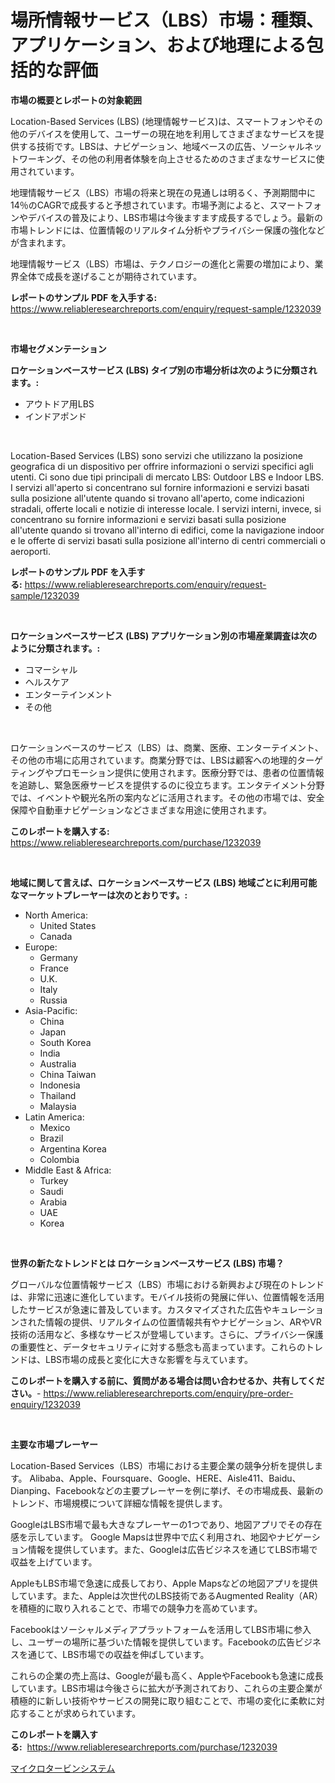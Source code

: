<p><h1>場所情報サービス（LBS）市場：種類、アプリケーション、および地理による包括的な評価</h1></p><p><strong>市場の概要とレポートの対象範囲</strong></p>
<p><p>Location-Based Services (LBS) (地理情報サービス)は、スマートフォンやその他のデバイスを使用して、ユーザーの現在地を利用してさまざまなサービスを提供する技術です。LBSは、ナビゲーション、地域ベースの広告、ソーシャルネットワーキング、その他の利用者体験を向上させるためのさまざまなサービスに使用されています。</p><p>地理情報サービス（LBS）市場の将来と現在の見通しは明るく、予測期間中に14％のCAGRで成長すると予想されています。市場予測によると、スマートフォンやデバイスの普及により、LBS市場は今後ますます成長するでしょう。最新の市場トレンドには、位置情報のリアルタイム分析やプライバシー保護の強化などが含まれます。</p><p>地理情報サービス（LBS）市場は、テクノロジーの進化と需要の増加により、業界全体で成長を遂げることが期待されています。</p></p>
<p><strong>レポートのサンプル PDF を入手する:</strong> <a href="https://www.reliableresearchreports.com/enquiry/request-sample/1232039">https://www.reliableresearchreports.com/enquiry/request-sample/1232039</a></p>
<p>&nbsp;</p>
<p><strong>市場セグメンテーション</strong></p>
<p><strong>ロケーションベースサービス (LBS) タイプ別の市場分析は次のように分類されます。:</strong></p>
<p><ul><li>アウトドア用LBS</li><li>インドアポンド</li></ul></p>
<p>&nbsp;</p>
<p><p>Location-Based Services (LBS) sono servizi che utilizzano la posizione geografica di un dispositivo per offrire informazioni o servizi specifici agli utenti. Ci sono due tipi principali di mercato LBS: Outdoor LBS e Indoor LBS. I servizi all'aperto si concentrano sul fornire informazioni e servizi basati sulla posizione all'utente quando si trovano all'aperto, come indicazioni stradali, offerte locali e notizie di interesse locale. I servizi interni, invece, si concentrano su fornire informazioni e servizi basati sulla posizione all'utente quando si trovano all'interno di edifici, come la navigazione indoor e le offerte di servizi basati sulla posizione all'interno di centri commerciali o aeroporti.</p></p>
<p><strong>レポートのサンプル PDF を入手する:</strong>&nbsp;<a href="https://www.reliableresearchreports.com/enquiry/request-sample/1232039">https://www.reliableresearchreports.com/enquiry/request-sample/1232039</a></p>
<p>&nbsp;</p>
<p><strong> ロケーションベースサービス (LBS) アプリケーション別の市場産業調査は次のように分類されます。:</strong></p>
<p><ul><li>コマーシャル</li><li>ヘルスケア</li><li>エンターテインメント</li><li>その他</li></ul></p>
<p>&nbsp;</p>
<p><p>ロケーションベースのサービス（LBS）は、商業、医療、エンターテイメント、その他の市場に応用されています。商業分野では、LBSは顧客への地理的ターゲティングやプロモーション提供に使用されます。医療分野では、患者の位置情報を追跡し、緊急医療サービスを提供するのに役立ちます。エンタテイメント分野では、イベントや観光名所の案内などに活用されます。その他の市場では、安全保障や自動車ナビゲーションなどさまざまな用途に使用されます。</p></p>
<p><strong>このレポートを購入する:</strong>&nbsp; <a href="https://www.reliableresearchreports.com/purchase/1232039">https://www.reliableresearchreports.com/purchase/1232039</a></p>
<p>&nbsp;</p>
<p><strong>地域に関して言えば、ロケーションベースサービス (LBS) 地域ごとに利用可能なマーケットプレーヤーは次のとおりです。:</strong></p>
<p><ul>
    <li>
        North America:
        <ul>
            <li>United States</li>
            <li>Canada</li>
        </ul>
    </li>
    <li>
        Europe:
        <ul>
            <li>Germany</li>
            <li>France</li>
            <li>U.K.</li>
            <li>Italy</li>
            <li>Russia</li>
        </ul>
    </li>
    <li>
        Asia-Pacific:
        <ul>
            <li>China</li>
            <li>Japan</li>
            <li>South Korea</li>
            <li>India</li>
            <li>Australia</li>
            <li>China Taiwan</li>
            <li>Indonesia</li>
            <li>Thailand</li>
            <li>Malaysia</li>
        </ul>
    </li>
    <li>
        Latin America:
        <ul>
            <li>Mexico</li>
            <li>Brazil</li>
            <li>Argentina Korea</li>
            <li>Colombia</li>
        </ul>
    </li>
    <li>
        Middle East & Africa:
        <ul>
            <li>Turkey</li>
            <li>Saudi</li>
            <li>Arabia</li>
            <li>UAE</li>
            <li>Korea</li>
        </ul>
    </li>
    </ul></p>
<p>&nbsp;</p>
<p><strong>世界の新たなトレンドとは ロケーションベースサービス (LBS) 市場？</strong></p>
<p><p>グローバルな位置情報サービス（LBS）市場における新興および現在のトレンドは、非常に迅速に進化しています。モバイル技術の発展に伴い、位置情報を活用したサービスが急速に普及しています。カスタマイズされた広告やキュレーションされた情報の提供、リアルタイムの位置情報共有やナビゲーション、ARやVR技術の活用など、多様なサービスが登場しています。さらに、プライバシー保護の重要性と、データセキュリティに対する懸念も高まっています。これらのトレンドは、LBS市場の成長と変化に大きな影響を与えています。</p></p>
<p><strong>このレポートを購入する前に、質問がある場合は問い合わせるか、共有してください。</strong>- <a href="https://www.reliableresearchreports.com/enquiry/pre-order-enquiry/1232039">https://www.reliableresearchreports.com/enquiry/pre-order-enquiry/1232039</a></p>
<p>&nbsp;</p>
<p><strong>主要な市場プレーヤー</strong></p>
<p><p>Location-Based Services（LBS）市場における主要企業の競争分析を提供します。 Alibaba、Apple、Foursquare、Google、HERE、Aisle411、Baidu、Dianping、Facebookなどの主要プレーヤーを例に挙げ、その市場成長、最新のトレンド、市場規模について詳細な情報を提供します。</p><p>GoogleはLBS市場で最も大きなプレーヤーの1つであり、地図アプリでその存在感を示しています。 Google Mapsは世界中で広く利用され、地図やナビゲーション情報を提供しています。また、Googleは広告ビジネスを通じてLBS市場で収益を上げています。</p><p>AppleもLBS市場で急速に成長しており、Apple Mapsなどの地図アプリを提供しています。また、Appleは次世代のLBS技術であるAugmented Reality（AR）を積極的に取り入れることで、市場での競争力を高めています。</p><p>Facebookはソーシャルメディアプラットフォームを活用してLBS市場に参入し、ユーザーの場所に基づいた情報を提供しています。Facebookの広告ビジネスを通じて、LBS市場での収益を伸ばしています。</p><p>これらの企業の売上高は、Googleが最も高く、AppleやFacebookも急速に成長しています。LBS市場は今後さらに拡大が予測されており、これらの主要企業が積極的に新しい技術やサービスの開発に取り組むことで、市場の変化に柔軟に対応することが求められています。</p></p>
<p><strong>このレポートを購入する:</strong>&nbsp;&nbsp;<a href="https://www.reliableresearchreports.com/purchase/1232039">https://www.reliableresearchreports.com/purchase/1232039</a></p>
<p><p><a href="https://medium.com/@raideochran7856/%E3%83%9E%E3%82%A4%E3%82%AF%E3%83%AD%E3%82%BF%E3%83%BC%E3%83%93%E3%83%B3%E3%82%B7%E3%82%B9%E3%83%86%E3%83%A0%E5%B8%82%E5%A0%B4%E3%81%AE%E3%82%B5%E3%82%A4%E3%82%BA%E3%81%AF-%E3%82%B0%E3%83%AD%E3%83%BC%E3%83%90%E3%83%AB%E7%94%A3%E6%A5%AD%E3%81%A7%E6%9C%80%E9%81%A9%E3%81%AA%E3%83%9E%E3%83%BC%E3%82%B1%E3%83%86%E3%82%A3%E3%83%B3%E3%82%B0%E3%83%81%E3%83%A3%E3%83%8D%E3%83%AB%E3%82%92%E6%98%8E%E3%82%89%E3%81%8B%E3%81%AB%E3%81%97%E3%81%BE%E3%81%99-ca998c0394a6">マイクロタービンシステム</a></p></p>